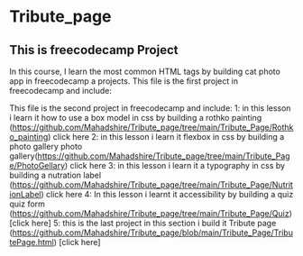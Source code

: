 # Tribute_page

## This is freecodecamp Project

In this course, I learn the most common HTML tags by building cat photo app in freecodecamp a projects.
This file is the first project in freecodecamp and include:

This file is the second project in freecodecamp and include:
1: in this lesson i learn it how to use a box model in css by building a rothko painting
(https://github.com/Mahadshire/Tribute_page/tree/main/Tribute_Page/Rothko_painting) click here
2: in this lesson i learn it flexbox in css by building a photo gallery
photo gallery(https://github.com/Mahadshire/Tribute_page/tree/main/Tribute_Page/PhotoGellary) click here
3: in this lesson i learn it a typography in css by building a nutration label
(https://github.com/Mahadshire/Tribute_page/tree/main/Tribute_Page/NutritionLabel) click here
4: In this lesson i learnt it accessibility by building a quiz
quiz form (https://github.com/Mahadshire/Tribute_page/tree/main/Tribute_Page/Quiz) [click here]
5: this is the last project in this section i build it Tribute page
(https://github.com/Mahadshire/Tribute_page/blob/main/Tribute_Page/TributePage.html) [click here]
